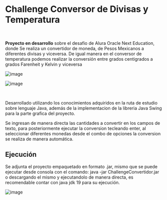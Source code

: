 # Challenge Conversor de Divisas y Temperatura
<br>
<p><strong>Proyecto en desarrollo</strong> sobre el desafio de Alura Oracle Next Education, donde
Se realiza un convertidor de moneda, de Pesos Mexicanos a diferentes divisas y viceversa. 
De igual manera en el conversor de temperatura podemos realizar la conversión entre grados centigrados a grados Farenheit y Kelvin y viceversa
</p>

![image](https://github.com/MiguelFOlivar/ChallengeConversor/assets/91326484/3b664f13-47d6-40af-835d-aa578409e62e)

![image](https://github.com/MiguelFOlivar/ChallengeConversor/assets/91326484/f4f4344f-2415-45de-a1cb-84630e1e1146)

<br>
<p>Desarrollado utilizando los conocimientos adquiridos en la ruta de estudio sobre lenguaje Java,
además de la implementacion de la libreria Java Swing para la parte grafica del proyecto.</p>
Se ingresan de manera directa las cantidades a convertir en los campos de texto, para posteriormente ejecutar la conversion
tecleando enter, al seleccionar diferentes monedas desde el combo de opciones la conversion se realiza de manera automática.
<p>
  <h2>Ejecución</h2>
<p> 
Se adjunta el proyecto empaquetado en formato .jar, mismo que se puede ejecutar desde consola con el comando: 
java -jar ChallengeConvertidor.jar o descargando el mismo y ejecutandolo de manera directa, es recomendable contar con java jdk 19
para su ejecución.

![image](https://github.com/MiguelFOlivar/ChallengeConversor/assets/91326484/d8e06439-6720-4704-b29a-c6e95a15746e)
</p>
